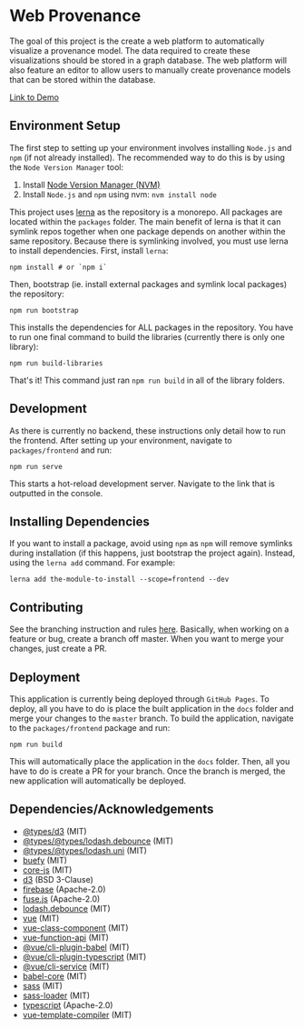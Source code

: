 # Web Provenance
The goal of this project is the create a web platform to automatically visualize a provenance model. The data required to create these visualizations should be stored in a graph database. The web platform will also feature an editor to allow users to manually create provenance models that can be stored within the database.

[Link to Demo](https://sfb-elaine.github.io/WebProv/)

## Environment Setup
The first step to setting up your environment involves installing `Node.js` and `npm` (if not already installed). The recommended way to do this is by using the `Node Version Manager` tool:
1. Install [Node Version Manager (NVM)](https://github.com/nvm-sh/nvm#install--update-script)
1. Install `Node.js` and `npm` using nvm: `nvm install node`

This project uses [lerna](https://lerna.js.org/) as the repository is a monorepo. All packages are located within the `packages` folder. The main benefit of lerna is that it can symlink repos together when one package depends on another within the same repository. Because there is symlinking involved, you must use lerna to install dependencies. First, install `lerna`:
```
npm install # or `npm i`
```

Then, bootstrap (ie. install external packages and symlink local packages) the repository:

```
npm run bootstrap
```

This installs the dependencies for ALL packages in the repository. You have to run one final command to build the libraries (currently there is only one library):

```
npm run build-libraries
```

That's it! This command just ran `npm run build` in all of the library folders.

## Development
As there is currently no backend, these instructions only detail how to run the frontend. After setting up your environment, navigate to `packages/frontend` and run: 

```
npm run serve
```

This starts a hot-reload development server. Navigate to the link that is outputted in the console.

## Installing Dependencies
If you want to install a package, avoid using `npm` as `npm` will remove symlinks during installation (if this happens, just bootstrap the project again). Instead, using the `lerna add` command. For example:
```
lerna add the-module-to-install --scope=frontend --dev
```

## Contributing
See the branching instruction and rules [here](https://guides.github.com/introduction/flow/). Basically, when working on a feature or bug, create a branch off master. When you want to merge your changes, just create a PR.

## Deployment
This application is currently being deployed through `GitHub Pages`. To deploy, all you have to do is place the built application in the `docs` folder and merge your changes to the `master` branch. To build the application, navigate to the `packages/frontend` package and run:
```
npm run build
```

This will automatically place the application in the `docs` folder. Then, all you have to do is create a PR for your branch. Once the branch is merged, the new application will automatically be deployed.

## Dependencies/Acknowledgements
- [@types/d3](https://www.npmjs.com/package/@types/d3) (MIT)
- [@types/@types/lodash.debounce](https://www.npmjs.com/package/@types/@types/lodash.debounce) (MIT)
- [@types/@types/lodash.uni](https://www.npmjs.com/package/@types/@types/lodash.uni) (MIT)
- [buefy](https://www.npmjs.com/package/buefy) (MIT)
- [core-js](https://www.npmjs.com/package/core-js) (MIT)
- [d3](https://www.npmjs.com/package/d3) (BSD 3-Clause)
- [firebase](https://www.npmjs.com/package/firebase) (Apache-2.0)
- [fuse.js](https://www.npmjs.com/package/fuse.js) (Apache-2.0)
- [lodash.debounce](https://www.npmjs.com/package/lodash.debounce) (MIT)
- [vue](https://www.npmjs.com/package/vue) (MIT)
- [vue-class-component](https://www.npmjs.com/package/vue-class-component) (MIT)
- [vue-function-api](https://www.npmjs.com/package/vue-function-api) (MIT)
- [@vue/cli-plugin-babel](https://www.npmjs.com/package/@vue/cli-plugin-babel) (MIT)
- [@vue/cli-plugin-typescript](https://www.npmjs.com/package/@vue/cli-plugin-typescript) (MIT)
- [@vue/cli-service](https://www.npmjs.com/package/@vue/cli-service) (MIT)
- [babel-core](https://www.npmjs.com/package/babel-core) (MIT)
- [sass](https://www.npmjs.com/package/sass) (MIT)
- [sass-loader](https://www.npmjs.com/package/sass-loader) (MIT)
- [typescript](https://www.npmjs.com/package/typescript) (Apache-2.0)
- [vue-template-compiler](https://www.npmjs.com/package/vue-template-compiler) (MIT)
